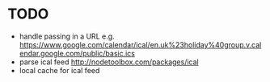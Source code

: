 TODO
====

* handle passing in a URL e.g. https://www.google.com/calendar/ical/en.uk%23holiday%40group.v.calendar.google.com/public/basic.ics
* parse ical feed http://nodetoolbox.com/packages/ical
* local cache for ical feed